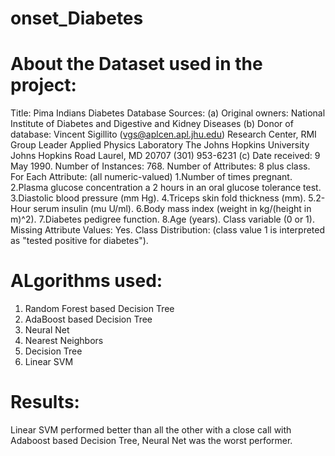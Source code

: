 # onset_Diabetes
# About the Dataset used in the project:
Title: Pima Indians Diabetes Database
Sources: (a) Original owners: National Institute of Diabetes and Digestive and Kidney Diseases (b) Donor of database: Vincent       Sigillito (vgs@aplcen.apl.jhu.edu) Research Center, RMI Group Leader Applied Physics Laboratory The Johns Hopkins               University Johns Hopkins Road Laurel, MD 20707 (301) 953-6231 (c) Date received: 9 May 1990.
Number of Instances: 768.
Number of Attributes: 8 plus class.
For Each Attribute: (all numeric-valued)
  1.Number of times pregnant.
  2.Plasma glucose concentration a 2 hours in an oral glucose tolerance test.
  3.Diastolic blood pressure (mm Hg).
  4.Triceps skin fold thickness (mm).
  5.2-Hour serum insulin (mu U/ml).
  6.Body mass index (weight in kg/(height in m)^2).
  7.Diabetes pedigree function.
  8.Age (years).
Class variable (0 or 1).
Missing Attribute Values: Yes.
Class Distribution: (class value 1 is interpreted as "tested positive for diabetes").

# ALgorithms used:
1. Random Forest based Decision Tree
2. AdaBoost based Decision Tree
3. Neural Net
4. Nearest Neighbors
5. Decision Tree
6. Linear SVM 

# Results:
Linear SVM performed better than all the other with a close call with Adaboost based Decision Tree,
Neural Net was the worst performer.
